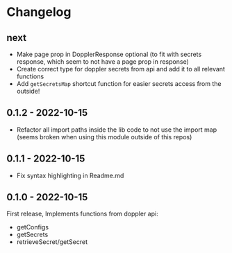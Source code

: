 # Changelog 

## next 

- Make page prop in DopplerResponse optional (to fit with secrets response, which seem to not have a page prop in response)
- Create correct type for doppler secrets from api and add it to all relevant functions
- Add `getSecretsMap` shortcut function for easier secrets access from the outside!

## 0.1.2 - 2022-10-15 

- Refactor all import paths inside the lib code to not use the import map 
  (seems broken when using this module outside of this repos)

## 0.1.1 - 2022-10-15 

- Fix syntax highlighting in Readme.md

## 0.1.0 - 2022-10-15 

First release, Implements functions from doppler api: 

- getConfigs
- getSecrets
- retrieveSecret/getSecret